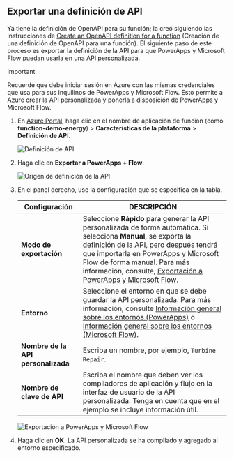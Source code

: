 ## <a name="export-an-api-definition"></a>Exportar una definición de API
Ya tiene la definición de OpenAPI para su función; la creó siguiendo las instrucciones de [Create an OpenAPI definition for a function](../articles/azure-functions/functions-openapi-definition.md) (Creación de una definición de OpenAPI para una función). El siguiente paso de este proceso es exportar la definición de la API para que PowerApps y Microsoft Flow puedan usarla en una API personalizada.

> [!IMPORTANT]
> Recuerde que debe iniciar sesión en Azure con las mismas credenciales que usa para sus inquilinos de PowerApps y Microsoft Flow. Esto permite a Azure crear la API personalizada y ponerla a disposición de PowerApps y Microsoft Flow.

1. En [Azure Portal](https://portal.azure.com), haga clic en el nombre de aplicación de función (como **function-demo-energy**) > **Características de la plataforma** > **Definición de API**.

    ![Definición de API](media/functions-export-api-definition/api-definition.png)

1. Haga clic en **Exportar a PowerApps + Flow**.

    ![Origen de definición de la API](media/functions-export-api-definition/export-api-1.png)

1. En el panel derecho, use la configuración que se especifica en la tabla.

    |Configuración|DESCRIPCIÓN|
    |--------|------------|
    |**Modo de exportación**|Seleccione **Rápido** para generar la API personalizada de forma automática. Si selecciona **Manual**, se exporta la definición de la API, pero después tendrá que importarla en PowerApps y Microsoft Flow de forma manual. Para más información, consulte, [Exportación a PowerApps y Microsoft Flow](../articles/azure-functions/app-service-export-api-to-powerapps-and-flow.md).|
    |**Entorno**|Seleccione el entorno en que se debe guardar la API personalizada. Para más información, consulte [Información general sobre los entornos (PowerApps)](https://powerapps.microsoft.com/tutorials/environments-overview/) o [Información general sobre los entornos (Microsoft Flow)](https://us.flow.microsoft.com/documentation/environments-overview-admin/).|
    |**Nombre de la API personalizada**|Escriba un nombre, por ejemplo, `Turbine Repair`.|
    |**Nombre de clave de API**|Escriba el nombre que deben ver los compiladores de aplicación y flujo en la interfaz de usuario de la API personalizada. Tenga en cuenta que en el ejemplo se incluye información útil.|
 
    ![Exportación a PowerApps y Microsoft Flow](media/functions-export-api-definition/export-api-2.png)

1. Haga clic en **OK**. La API personalizada se ha compilado y agregado al entorno especificado.